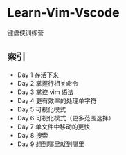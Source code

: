 # Learn-Vim-Vscode
键盘侠训练营
## 索引
- Day 1 存活下来
- Day 2 掌握行相关命令
- Day 3 掌控 vim 语法
- Day 4 更有效率的处理单字符
- Day 5 可视化模式
- Day 6 可视化模式（更多范围选择）
- Day 7 单文件中移动的更快
- Day 8 搜索
- Day 9 想到哪里就到哪里
